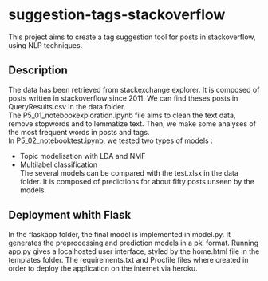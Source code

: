# suggestion-tags-stackoverflow

This project aims to create a tag suggestion tool for posts in stackoverflow, using NLP techniques.

## Description

The data has been retrieved from stackexchange explorer. It is composed of posts written in stackoverflow since 2011.  We can find theses posts in QueryResults.csv in the data folder.  
The P5_01_notebookexploration.ipynb file aims to clean the text data, remove stopwords and to lemmatize text. Then, we make some analyses of the most frequent words in 
posts and tags.  
In P5_02_notebooktest.ipynb, we tested two types of models :  
- Topic modelisation with LDA and NMF  
- Multilabel classification  
The several models can be compared with the test.xlsx in the data folder. It is composed of predictions for about fifty posts unseen by the models. 

## Deployment whith Flask

In the flaskapp folder, the final model is implemented in model.py. It generates the preprocessing and prediction models in a pkl format. 
Running app.py gives a localhosted user interface, styled by the home.html file in the templates folder. 
The requirements.txt and Procfile files where created in order to deploy the application on the internet via heroku.  


